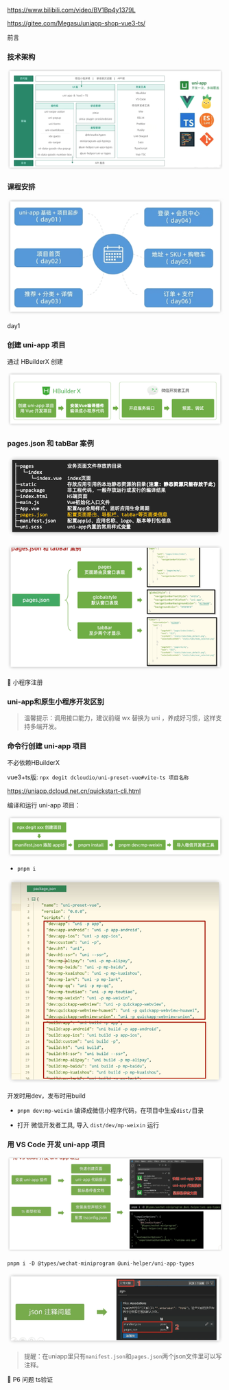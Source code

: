 

https://www.bilibili.com/video/BV1Bp4y1379L

https://gitee.com/Megasu/uniapp-shop-vue3-ts/

 

前言

### 技术架构

![](images/image-20240402114255567.png)

### 课程安排

![image-20240402114440853](images/image-20240402114440853.png)







day1

### 创建 uni-app 项目

通过 HBuilderX 创建



![](images/image-20240402120128494.png)



### pages.json 和 tabBar 案例

![](images/image-20240402144100737.png)



![](images/image-20240402144135619.png)



🔖 小程序注册



### uni-app和原生小程序开发区别





> 温馨提示：调用接口能力，建议前缀 wx 替换为 uni ，养成好习惯，这样支持多端开发。



### 命令行创建 uni-app 项目

不必依赖HBuilderX

vue3+ts版: `npx degit dcloudio/uni-preset-vue#vite-ts 项目名称`

https://uniapp.dcloud.net.cn/quickstart-cli.html



编译和运行 uni-app 项目：

![](images/image-20240402183223200.png)



- `pnpm i`

![image-20240402184329161](images/image-20240402184329161.png)

开发时用dev，发布时用build

- `pnpm dev:mp-weixin`  编译成微信小程序代码，在项目中生成`dist/`目录

- 打开 微信开发者工具, 导入 `dist/dev/mp-weixin` 运行



### 用 VS Code 开发 uni-app 项目

![](images/image-20240402190318216.png)



`pnpm i -D @types/wechat-miniprogram @uni-helper/uni-app-types`







![](images/image-20240402191357427.png)





> 提醒：在uniapp里只有`manifest.json`和`pages.json`两个json文件里可以写注释。

🔖 P6 问题 ts验证
